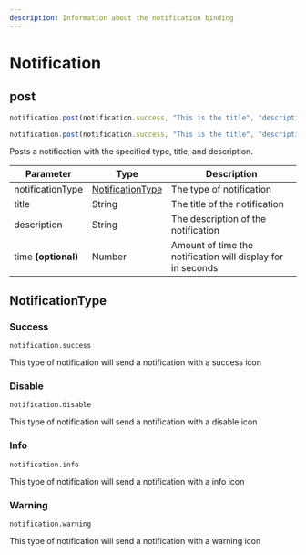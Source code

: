```yaml
---
description: Information about the notification binding
---
```


# Notification

## post

```javascript
notification.post(notification.success, "This is the title", "description")

notification.post(notification.success, "This is the title", "description", 5)
```

Posts a notification with the specified type, title, and description.

| Parameter           | Type                                                 | Description                                                 |
| ------------------- | ---------------------------------------------------- | ----------------------------------------------------------- |
| notificationType    | [NotificationType](notification.md#notificationtype) | The type of notification                                    |
| title               | String                                               | The title of the notification                               |
| description         | String                                               | The description of the notification                         |
| time **(optional)** | Number                                               | Amount of time the notification will display for in seconds |

## NotificationType

### Success

```
notification.success
```

This type of notification will send a notification with a success icon

### Disable

```
notification.disable
```

This type of notification will send a notification with a disable icon

### Info

```
notification.info
```

This type of notification will send a notification with a info icon

### Warning

```
notification.warning
```

This type of notification will send a notification with a warning icon
